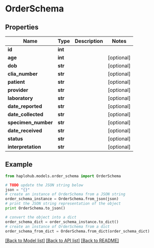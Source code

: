 # OrderSchema


## Properties
Name | Type | Description | Notes
------------ | ------------- | ------------- | -------------
**id** | **int** |  | 
**age** | **int** |  | [optional] 
**dob** | **str** |  | [optional] 
**clia_number** | **str** |  | [optional] 
**patient** | **str** |  | [optional] 
**provider** | **str** |  | [optional] 
**laboratory** | **str** |  | [optional] 
**date_reported** | **str** |  | [optional] 
**date_collected** | **str** |  | [optional] 
**specimen_number** | **str** |  | [optional] 
**date_received** | **str** |  | [optional] 
**status** | **str** |  | [optional] 
**interpretation** | **str** |  | [optional] 

## Example

```python
from haplohub.models.order_schema import OrderSchema

# TODO update the JSON string below
json = "{}"
# create an instance of OrderSchema from a JSON string
order_schema_instance = OrderSchema.from_json(json)
# print the JSON string representation of the object
print OrderSchema.to_json()

# convert the object into a dict
order_schema_dict = order_schema_instance.to_dict()
# create an instance of OrderSchema from a dict
order_schema_from_dict = OrderSchema.from_dict(order_schema_dict)
```
[[Back to Model list]](../README.md#documentation-for-models) [[Back to API list]](../README.md#documentation-for-api-endpoints) [[Back to README]](../README.md)


